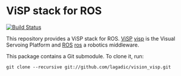ViSP stack for ROS
==================

[![Build Status](https://travis-ci.org/lagadic/vision_visp.png?branch=master)](https://travis-ci.org/lagadic/vision_visp)

This repository provides a ViSP stack for ROS. [ViSP] [visp] is the
Visual Servoing Platform and [ROS] [ros] a robotics middleware.


This package contains a Git submodule. To clone it, run:

    git clone --recursive git://github.com/lagadic/vision_visp.git


[visp]: http://www.irisa.fr/lagadic/visp/visp.html
[ros]: http://www.ros.org
